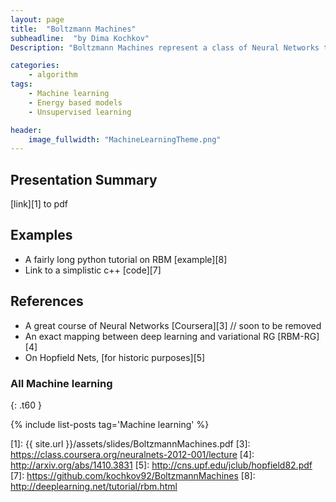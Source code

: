 ```yaml
---
layout: page
title:  "Boltzmann Machines"
subheadline:  "by Dima Kochkov"
Description: "Boltzmann Machines represent a class of Neural Networks that can be used for unsupervised learning. Inspired by ideas from physics and neuroscience these nets allow a simple, genuine learning rule. The learning is based on minimization of Kullback–Leibler divergence between learned probability distribution and the dataset."

categories:
    - algorithm
tags:
    - Machine learning
    - Energy based models
    - Unsupervised learning

header:
    image_fullwidth: "MachineLearningTheme.png"
---
```

<!-- Page Content Starts Here -->

## Presentation Summary
[link][1] to pdf

## Examples
* A fairly long python tutorial on RBM [example][8]
* Link to a simplistic c++ [code][7]


## References
* A great course of Neural Networks [Coursera][3] // soon to be removed
* An exact mapping between deep learning and variational RG [RBM-RG][4]
* On Hopfield Nets, [for historic purposes][5] 

### All Machine learning
{: .t60 }

{% include list-posts tag='Machine learning' %}

[1]: {{ site.url }}/assets/slides/BoltzmannMachines.pdf
[3]: https://class.coursera.org/neuralnets-2012-001/lecture
[4]: http://arxiv.org/abs/1410.3831
[5]: http://cns.upf.edu/jclub/hopfield82.pdf
[7]: https://github.com/kochkov92/BoltzmannMachines
[8]: http://deeplearning.net/tutorial/rbm.html

